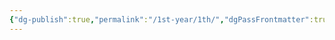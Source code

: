 ```yaml
---
{"dg-publish":true,"permalink":"/1st-year/1th/","dgPassFrontmatter":true,"created":"2025-03-14T15:12:27.281+02:00","updated":"2025-03-14T15:14:15.862+02:00"}
---
```


